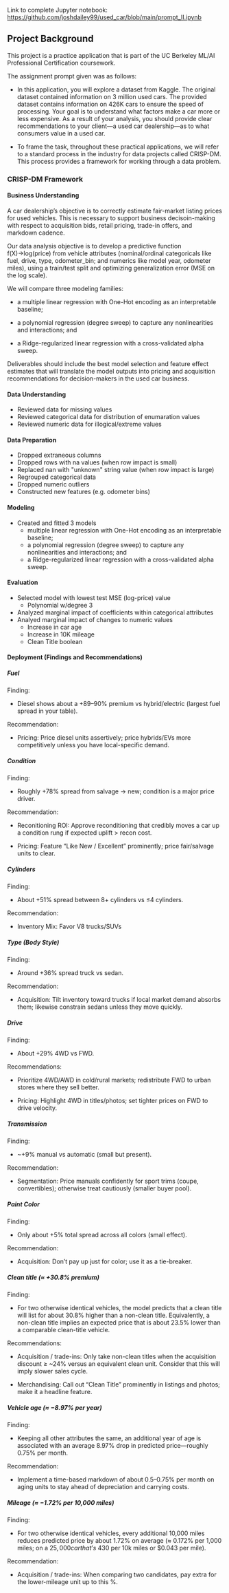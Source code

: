 Link to complete Jupyter notebook: https://github.com/joshdailey99/used_car/blob/main/prompt_II.ipynb

## Project Background

This project is a practice application that is part of the UC Berkeley ML/AI Professional Certification coursework.

The assignment prompt given was as follows:

* In this application, you will explore a dataset from Kaggle. The original dataset contained information on 3 million used cars. The provided dataset contains information on 426K cars to ensure the speed of processing. Your goal is to understand what factors make a car more or less expensive. As a result of your analysis, you should provide clear recommendations to your client—a used car dealership—as to what consumers value in a used car.

* To frame the task, throughout these practical applications, we will refer to a standard process in the industry for data projects called CRISP-DM. This process provides a framework for working through a data problem.

### CRISP-DM Framework

#### Business Understanding

A car dealership’s objective is to correctly estimate fair-market listing prices for used vehicles. This is necessary to support business decisoin-making with respect to acquisition bids, retail pricing, trade-in offers, and markdown cadence.

Our data analysis objective is to develop a predictive function f(X)→log(price) from vehicle attributes (nominal/ordinal categoricals like fuel, drive, type, odometer_bin; and numerics like model year, odometer miles), using a train/test split and optimizing generalization error (MSE on the log scale).

We will compare three modeling families:

* a multiple linear regression with One-Hot encoding as an interpretable baseline;

* a polynomial regression (degree sweep) to capture any nonlinearities and interactions; and

* a Ridge-regularized linear regression with a cross-validated alpha sweep.

Deliverables should include the best model selection and feature effect estimates that will translate the model outputs into pricing and acquisition recommendations for decision-makers in the used car business.

#### Data Understanding
* Reviewed data for missing values
* Reviewed categorical data for distribution of enumaration values
* Reviewed numeric data for illogical/extreme values

#### Data Preparation
* Dropped extraneous columns
* Dropped rows with na values (when row impact is small)
* Replaced nan with "unknown" string value (when row impact is large)
* Regrouped categorical data
* Dropped numeric outliers
* Constructed new features (e.g. odometer bins)

#### Modeling 
* Created and fitted 3 models
  * multiple linear regression with One-Hot encoding as an interpretable baseline;
  * a polynomial regression (degree sweep) to capture any nonlinearities and interactions; and
  * a Ridge-regularized linear regression with a cross-validated alpha sweep.

#### Evaluation
* Selected model with lowest test MSE (log-price) value
  * Polynomial w/degree 3
* Analyzed marginal impact of coefficients within categorical attributes
* Analyed marginal impact of changes to numeric values
  * Increase in car age
  * Increase in 10K mileage
  * Clean Title boolean
     
#### Deployment (Findings and Recommendations)

##### Fuel

Finding: 

- Diesel shows about a +89–90% premium vs hybrid/electric (largest fuel spread in your table).

Recommendation:

- Pricing: Price diesel units assertively; price hybrids/EVs more competitively unless you have local-specific demand.

##### Condition

Finding: 

- Roughly +78% spread from salvage → new; condition is a major price driver.

Recommendation:

- Reconitioning ROI: Approve reconditioning that credibly moves a car up a condition rung if expected uplift > recon cost.

- Pricing: Feature “Like New / Excellent” prominently; price fair/salvage units to clear.

##### Cylinders

Finding: 

- About +51% spread between 8+ cylinders vs ≤4 cylinders.

Recommendation:

- Inventory Mix: Favor V8 trucks/SUVs

##### Type (Body Style)

Finding: 

- Around +36% spread truck vs sedan.

Recommendation:

- Acquisition: Tilt inventory toward trucks if local market demand absorbs them; likewise constrain sedans unless they move quickly.

##### Drive

Finding: 

- About +29% 4WD vs FWD.

Recommendations:

- Prioritize 4WD/AWD in cold/rural markets; redistribute FWD to urban stores where they sell better.

- Pricing: Highlight 4WD in titles/photos; set tighter prices on FWD to drive velocity.

##### Transmission

Finding: 

- ~+9% manual vs automatic (small but present).

Recommendation:

- Segmentation: Price manuals confidently for sport trims (coupe, convertibles); otherwise treat cautiously (smaller buyer pool).

##### Paint Color

Finding: 

- Only about +5% total spread across all colors (small effect).

Recommendation:

- Acquisition: Don’t pay up just for color; use it as a tie-breaker.


##### Clean title (≈ +30.8% premium)

Finding: 

- For two otherwise identical vehicles, the model predicts that a clean title will list for about 30.8% higher than a non-clean title. Equivalently, a non-clean title implies an expected price that is about 23.5% lower than a comparable clean-title vehicle.

Recommendations:

- Acquisition / trade-ins: Only take non-clean titles when the acquisition discount ≥ ~24% versus an equivalent clean unit.  Consider that this will imply slower sales cycle.

- Merchandising: Call out “Clean Title” prominently in listings and photos; make it a headline feature.


##### Vehicle age (≈ −8.97% per year)

Finding:

- Keeping all other attributes the same, an additional year of age is associated with an average 8.97% drop in predicted price—roughly 0.75% per month.

Recommendation:

- Implement a time-based markdown of about 0.5–0.75% per month on aging units to stay ahead of depreciation and carrying costs.

##### Mileage (≈ −1.72% per 10,000 miles)

Finding: 

- For two otherwise identical vehicles, every additional 10,000 miles reduces predicted price by about 1.72% on average (≈ 0.172% per 1,000 miles; on a $25,000 car that’s ~$430 per 10k miles or $0.043 per mile).

Recommendation:

- Acquisition / trade-ins: When comparing two candidates, pay extra for the lower-mileage unit up to this %.






